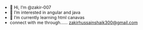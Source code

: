 - 👋 Hi, I’m @zakir-007
- 👀 I’m interested in angular and java 
- 🌱 I’m currently learning  html canavas 
-  connect with me through...... zakirhussainshaik300@gmail.com 
